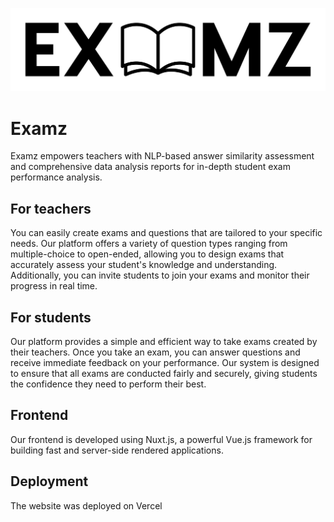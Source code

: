 ![logo](https://github.com/HishamM1/examz-frontend/blob/main/public/logo/png/Black%20logo%20-%20no%20background.png?raw=true)

# Examz
Examz empowers teachers with NLP-based answer similarity assessment and comprehensive data analysis reports for in-depth student exam performance analysis.

## For teachers
You can easily create exams and questions that are tailored to your specific needs. Our platform offers a variety of question types ranging from multiple-choice to open-ended, allowing you to design exams that accurately assess your student's knowledge and understanding. Additionally, you can invite students to join your exams and monitor their progress in real time. 

## For students
Our platform provides a simple and efficient way to take exams created by their teachers. Once you take an exam, you can answer questions and receive immediate feedback on your performance. Our system is designed to ensure that all exams are conducted fairly and securely, giving students the confidence they need to perform their best.

## Frontend
Our frontend is developed using Nuxt.js, a powerful Vue.js framework for building fast and server-side rendered applications.

## Deployment
The website was deployed on Vercel
